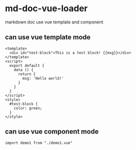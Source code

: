 # md-doc-vue-loader
markdown doc use vue template and component


## can use vue template mode

```vue
<template>
  <div id="test-block">This is a test block! {{msg}}</div>
</template>
<script>
  export default {
    data () {
      return {
        msg: 'Hello world!'
      }
    }
  }
</script>
<style>
  #test-block {
    color: green;
  }
</style>

```

## can use vue component mode

```vue-compnent
import demo1 from "./demo1.vue"
```